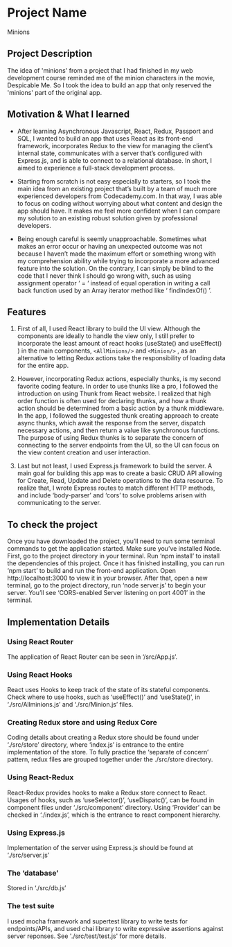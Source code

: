 # Project Name

Minions

## Project Description

The idea of 'minions' from a project that I had finished in my web development course reminded me of the minion characters in the movie, Despicable Me. So I took the idea to build an app that only reserved the 'minions' part of the original app. 

## Motivation & What I learned

*    After learning Asynchronous Javascript, React, Redux, Passport and SQL, I wanted to build an app that uses React as its front-end framework, incorporates Redux to the view for managing the client’s internal state, communicates with a server that’s configured with Express.js, and is able to connect to a relational database. In short, I aimed to experience a full-stack development process. 


*    Starting from scratch is not easy especially to starters, so I took the main idea from an existing project that’s built by a team of much more experienced developers from Codecademy.com. In that way, I was able to focus on coding without worrying about what content and design the app should have. It makes me feel more confident when I can compare my solution to an existing robust solution given by professional developers. 

*    Being enough careful is seemly unapproachable. Sometimes what makes an error occur or having an unexpected outcome was not because I haven’t made the maximum effort or something wrong with my comprehension ability while trying to incorporate a more advanced feature into the solution. On the contrary, I can simply be blind to the code that I never think I should go wrong with, such as using assignment operator ‘ = ‘ instead of equal operation in writing a call back function used by an Array iterator method like ‘ findIndexOf() ’.

## Features

1.    First of all, I used React library to build the UI view. Although the components are ideally to handle the view only, I still prefer to incorporate the least amount of react hooks (useState() and useEffect() ) in the main components, `<AllMinions/>` and `<Minion/>` , as an alternative to letting Redux actions take the responsibility of loading data for the entire app. 

2.    However, incorporating Redux actions, especially thunks, is my second favorite coding feature. In order to use thunks like a pro, I followed the introduction on using Thunk from React website. I realized that high order function is often used for declaring thunks, and how a thunk action should be determined from a basic action by a thunk middleware. In the app, I followed the suggested thunk creating approach to create async thunks, which await the response from the server, dispatch necessary actions, and then return a value like synchronous functions. The purpose of using Redux thunks is to separate the concern of connecting to the server endpoints from the UI, so the UI can focus on the view content creation and user interaction. 

3.    Last but not least, I used Express.js framework to build the server. A main goal for building this app was to create a basic CRUD API allowing for Create, Read, Update and Delete operations to the data resource. To realize that, I wrote Express routes to match different HTTP methods, and include ‘body-parser’ and ‘cors’ to solve problems arisen with communicating to the server. 

## To check the project

Once you have downloaded the project, you’ll need to run some terminal commands to get the application started. Make sure you’ve installed Node. First, go to the project directory in your terminal. Run ‘npm install’ to install the dependencies of this project. Once it has finished installing, you can run ‘npm start’ to build and run the front-end application. Open http://localhost:3000 to view it in your browser. After that, open a new terminal, go to the project directory, run ‘node server.js’ to begin your server. You’ll see ‘CORS-enabled Server listening on port 4001’ in the terminal. 

## Implementation Details

### Using React Router

The application of React Router can be seen in ‘/src/App.js’.

### Using React Hooks

React uses Hooks to keep track of the state of its stateful components. Check where to use hooks, such as ‘useEffect()’ and ‘useState()’, in ‘./src/Allminions.js’ and ‘./src/Minion.js’ files.

### Creating Redux store and using Redux Core

Coding details about creating a Redux store should be found under ‘./src/store’ directory, where ‘index.js’ is entrance to the entire implementation of the store. To fully practice the ‘separate of concern’ pattern, redux files are grouped together under the ./src/store directory.

### Using React-Redux
React-Redux provides hooks to make a Redux store connect to React. Usages of hooks, such as ‘useSelector()’, ‘useDispatc()’, can be found in component files under ‘./src/component’ directory. Using ‘Provider’ can be checked in ‘./index.js’, which is the entrance to react component hierarchy.

### Using Express.js
Implementation of the server using Express.js should be found at ‘./src/server.js’

### The ‘database’
Stored in ‘./src/db.js’

### The test suite
I used mocha framework and supertest library to write tests for endpoints/APIs, and used chai library to write expressive assertions against server reponses. See './src/test/test.js' for more details. 

